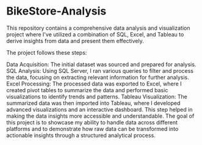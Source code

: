 # BikeStore-Analysis
This repository contains a comprehensive data analysis and visualization project where I've utilized a combination of SQL, Excel, and Tableau to derive insights from data and present them effectively.

The project follows these steps:

Data Acquisition: The initial dataset was sourced and prepared for analysis.
SQL Analysis: Using SQL Server, I ran various queries to filter and process the data, focusing on extracting relevant information for further analysis.
Excel Processing: The processed data was exported to Excel, where I created pivot tables to summarize the data and performed basic visualizations to identify trends and patterns.
Tableau Visualization: The summarized data was then imported into Tableau, where I developed advanced visualizations and an interactive dashboard. This step helped in making the data insights more accessible and understandable.
The goal of this project is to showcase my ability to handle data across different platforms and to demonstrate how raw data can be transformed into actionable insights through a structured analytical process.
